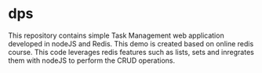 # dps
This repository contains simple Task Management web application developed in nodeJS and Redis.
This demo is created based on online redis course.
This code leverages redis features such as lists, sets and inregrates them with nodeJS to perform the CRUD operations.
